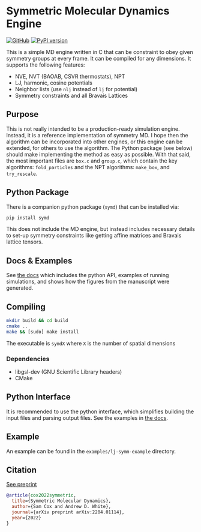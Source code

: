 # Symmetric Molecular Dynamics Engine

[![GitHub](https://img.shields.io/badge/github-%23121011.svg?style=for-the-badge&logo=github&logoColor=white)](https://github.com/whitead/symd)
[![PyPI version](https://badge.fury.io/py/symd.svg)](https://badge.fury.io/py/symd)

This is a simple MD engine written in C that can be constraint to obey given symmetry groups at every frame. It can be compiled for any dimensions. It supports the following features:

* NVE, NVT (BAOAB, CSVR thermostats), NPT
* LJ, harmonic, cosine potentials
* Neighbor lists (use `nlj` instead of `lj` for potential)
* Symmetry constraints and all Bravais Lattices

## Purpose

This is not really intended to be a production-ready simulation engine. Instead, it is a reference implementation of symmetry MD. I hope then the algorithm can be incorporated into other engines, or this engine can be extended, for others to use the algorithm. The Python package (see below) should make implementing the method as easy as possible. With that said, the most important files are `box.c` and `group.c`, which contain the key algorithms: `fold_particles` and the NPT algorithms: `make_box`, and `try_rescale`.

## Python Package

There is a companion python package (`symd`) that can be installed via:

```sh
pip install symd
```

This does not include the MD engine, but instead includes necessary details to set-up symmetry constraints like getting affine matrices and Bravais lattice tensors.

## Docs & Examples

See [the docs](https://whitead.github.io/symd) which includes the python API, examples of running simulations, and shows how the figures from the manuscript were generated.

## Compiling


```sh
mkdir build && cd build
cmake ..
make && [sudo] make install
```
The executable is `symdX` where `X` is the number of spatial dimensions

### Dependencies

 * libgsl-dev (GNU Scientific Library headers)
 * CMake


## Python Interface

It is recommended to use the python interface, which simplifies building
the input files and parsing output files. See the examples in [the docs](https://whitead.github.io/symd/toc).

## Example

An example can be found in the `examples/lj-symm-example` directory.

## Citation

[See preprint](https://arxiv.org/abs/2204.01114)

```bibtex
@article{cox2022symmetric,
  title={Symmetric Molecular Dynamics},
  author={Sam Cox and Andrew D. White},
  journal={arXiv preprint arXiv:2204.01114},
  year={2022}
}
```

